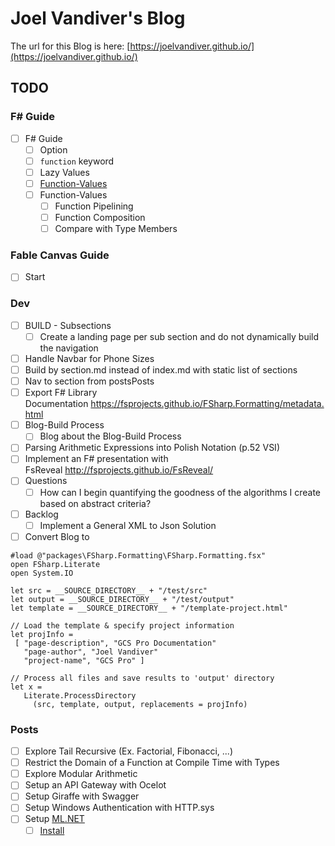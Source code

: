 # Joel Vandiver's Blog

The url for this Blog is here:
[https://joelvandiver.github.io/](https://joelvandiver.github.io/)

## TODO

### F# Guide

- [ ] F# Guide
  - [ ] Option
  - [ ] `function` keyword
  - [ ] Lazy Values
  - [ ] [Function-Values](https://joelvandiver.github.io/posts/Daily/2019/04/08/Function-Values/)
  - [ ] Function-Values
    - [ ] Function Pipelining
    - [ ] Function Composition
    - [ ] Compare with Type Members

### Fable Canvas Guide

- [ ] Start

### Dev

- [ ] BUILD - Subsections
  - [ ] Create a landing page per sub section and do not dynamically build the navigation
- [ ] Handle Navbar for Phone Sizes
- [ ] Build by section.md instead of index.md with static list of sections
- [ ] Nav to section from postsPosts
- [ ] Export F# Library Documentation https://fsprojects.github.io/FSharp.Formatting/metadata.html
- [ ] Blog-Build Process
  - [ ] Blog about the Blog-Build Process
- [ ] Parsing Arithmetic Expressions into Polish Notation (p.52 VSI)
- [ ] Implement an F# presentation with FsReveal http://fsprojects.github.io/FsReveal/
- [ ] Questions
  - [ ] How can I begin quantifying the goodness of the algorithms I create based on abstract criteria?
- [ ] Backlog
  - [ ] Implement a General XML to Json Solution

- [ ] Convert Blog to 
```F#
#load @"packages\FSharp.Formatting\FSharp.Formatting.fsx"
open FSharp.Literate
open System.IO

let src = __SOURCE_DIRECTORY__ + "/test/src"
let output = __SOURCE_DIRECTORY__ + "/test/output"
let template = __SOURCE_DIRECTORY__ + "/template-project.html"

// Load the template & specify project information
let projInfo =
 [ "page-description", "GCS Pro Documentation"
   "page-author", "Joel Vandiver"
   "project-name", "GCS Pro" ]

// Process all files and save results to 'output' directory
let x =
   Literate.ProcessDirectory
     (src, template, output, replacements = projInfo)
```


### Posts

- [ ] Explore Tail Recursive (Ex. Factorial, Fibonacci, ...)
- [ ] Restrict the Domain of a Function at Compile Time with Types
- [ ] Explore Modular Arithmetic
- [ ] Setup an API Gateway with Ocelot
- [ ] Setup Giraffe with Swagger
- [ ] Setup Windows Authentication with HTTP.sys
- [ ] Setup [ML.NET](https://dotnet.microsoft.com/apps/machinelearning-ai)
  - [ ] [Install](https://dotnet.microsoft.com/learn/machinelearning-ai/ml-dotnet-get-started-tutorial/install)